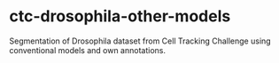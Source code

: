 # ctc-drosophila-other-models
Segmentation of Drosophila dataset from Cell Tracking Challenge using conventional models and own annotations.
